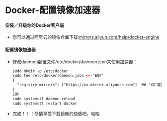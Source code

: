 # Docker-配置镜像加速器

#### 安装／升级你的Docker客户端
- 您可以通过阿里云的镜像仓库下载:[mirrors.aliyun.com/help/docker-engine](http://mirrors.aliyun.com/help/docker-engine?spm=a2c1q.8351553.0.0.468c7ecb3yKZ7b)

#### 配置镜像加速器
- 修改daemon配置文件/etc/docker/daemon.json来使用加速器：
  ``` xml
  sudo mkdir -p /etc/docker
  sudo tee /etc/docker/daemon.json <<-'EOF'
  {
    "registry-mirrors": ["https://xx.mirror.aliyuncs.com"]  ## "XX"需要用你自己的阿里云账号登陆获取
  }
  EOF
  sudo systemctl daemon-reload
  sudo systemctl restart docker
  ```
- 完成！！！尽情享受下载镜像的快感吧，哈哈
